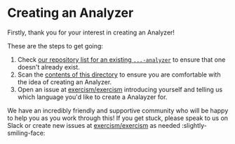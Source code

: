 # Creating an Analyzer

Firstly, thank you for your interest in creating an Analyzer!

These are the steps to get going:

1. Check [our repository list for an existing `...-analyzer`](https://github.com/exercism?q=-analyzer) to ensure that one doesn't already exist.
2. Scan the [contents of this directory](./) to ensure you are comfortable with the idea of creating an Analyzer.
3. Open an issue at [exercism/exercism][exercism-repo] introducing yourself and telling us which language you'd like to create a Analayzer for.

We have an incredibly friendly and supportive community who will be happy to help you as you work through this! If you get stuck, please speak to us on Slack or create new issues at [exercism/exercism][exercism-repo] as needed :slightly-smiling-face:

[exercism-repo]: https://github.com/exercism/exercism
